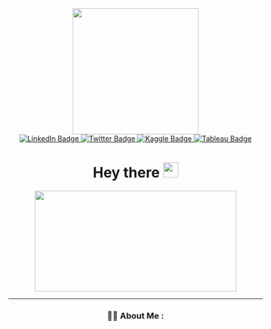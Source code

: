 <div id="header" align="center">
  <img src="https://media.giphy.com/media/L1R1tvI9svkIWwpVYr/giphy.gif" width="250"/>
</div>

<div id="badges" align="center">
 <a href="https://www.linkedin.com/in/amara-igboanugo/">
  <img src="https://img.shields.io/badge/LinkedIn-blue?style=for-the-badge&logo=linkedin&logoColor=white" alt="LinkedIn Badge"/>
   </a>
 <a href="https://twitter.com/Amytruly">
  <img src="https://img.shields.io/badge/Twitter-blue?style=for-the-badge&logo=twitter&logoColor=white" alt="Twitter Badge"/>
   </a>
 <a href="https://www.kaggle.com/amaraigboanugo/account"> 
  <img src="https://img.shields.io/badge/Kaggle-blue?style=for-the-badge&logo=kaggle&logoColor=white" alt="Kaggle Badge"/>
   </a>
<a href="https://public.tableau.com/app/profile/amara.nwigberi"> 
  <img src="https://img.shields.io/badge/Tableau-blue?style=for-the-badge&logo=kaggle&logoColor=white" alt="Tableau Badge"/>
  </a>
</div>
<div align="center">
<img src="https://komarev.com/ghpvc/?username=Amy-Elena&style=flat-square&color=blue" alt=""/>
<h1>
  Hey there
  <img src="https://media.giphy.com/media/hvRJCLFzcasrR4ia7z/giphy.gif" width="30"/>
</h1>

<div align="center">
  <img src="https://media.giphy.com/media/l46Cy1rHbQ92uuLXa/giphy.gif" width="400" height="200"/>
</div>
     
---

### :woman_technologist: About Me :  
  

  
  

  
  
<!--
**Amy-Elena/Amy-Elena** is a ✨ _special_ ✨ repository because its `README.md` (this file) appears on your GitHub profile.

Here are some ideas to get you started:

- 🔭 I’m currently working on ...
- 🌱 I’m currently learning ...
- 👯 I’m looking to collaborate on ...
- 🤔 I’m looking for help with ...
- 💬 Ask me about ...
- 📫 How to reach me: ...
- 😄 Pronouns: ...
- ⚡ Fun fact: ...
-->


